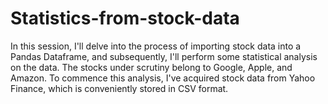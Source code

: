# Statistics-from-stock-data
In this session, I'll delve into the process of importing stock data into a Pandas Dataframe, and subsequently, I'll perform some statistical analysis on the data. The stocks under scrutiny belong to Google, Apple, and Amazon. To commence this analysis, I've acquired stock data from Yahoo Finance, which is conveniently stored in CSV format. 
